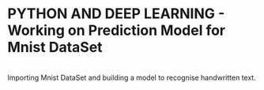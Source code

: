 # PYTHON AND DEEP LEARNING - Working on Prediction Model for Mnist DataSet
<br>Importing Mnist DataSet and building a model to recognise handwritten text.

